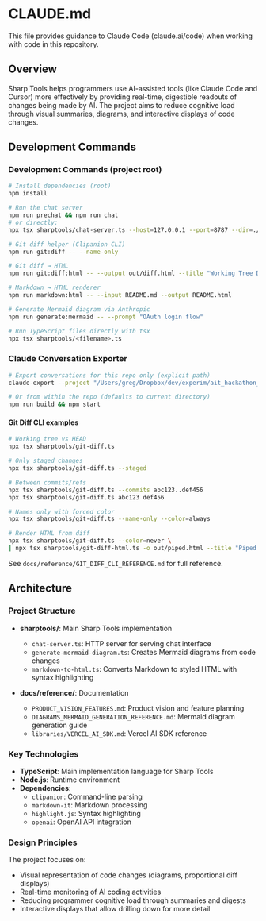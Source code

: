 # CLAUDE.md

This file provides guidance to Claude Code (claude.ai/code) when working with code in this repository.

## Overview

Sharp Tools helps programmers use AI-assisted tools (like Claude Code and Cursor) more effectively by providing real-time, digestible readouts of changes being made by AI. The project aims to reduce cognitive load through visual summaries, diagrams, and interactive displays of code changes.

## Development Commands

### Development Commands (project root)

```bash
# Install dependencies (root)
npm install

# Run the chat server
npm run prechat && npm run chat
# or directly:
npx tsx sharptools/chat-server.ts --host=127.0.0.1 --port=8787 --dir=./sharptools/chat

# Git diff helper (Clipanion CLI)
npm run git:diff -- --name-only

# Git diff → HTML
npm run git:diff:html -- --output out/diff.html --title "Working Tree Diff"

# Markdown → HTML renderer
npm run markdown:html -- --input README.md --output README.html

# Generate Mermaid diagram via Anthropic
npm run generate:mermaid -- --prompt "OAuth login flow"

# Run TypeScript files directly with tsx
npx tsx sharptools/<filename>.ts
```

### Claude Conversation Exporter

```bash
# Export conversations for this repo only (explicit path)
claude-export --project "/Users/greg/Dropbox/dev/experim/ait_hackathon_sharptools" --output ./claude-exports

# Or from within the repo (defaults to current directory)
npm run build && npm start
```

#### Git Diff CLI examples

```bash
# Working tree vs HEAD
npx tsx sharptools/git-diff.ts

# Only staged changes
npx tsx sharptools/git-diff.ts --staged

# Between commits/refs
npx tsx sharptools/git-diff.ts --commits abc123..def456
npx tsx sharptools/git-diff.ts abc123 def456

# Names only with forced color
npx tsx sharptools/git-diff.ts --name-only --color=always

# Render HTML from diff
npx tsx sharptools/git-diff.ts --color=never \
| npx tsx sharptools/git-diff-html.ts -o out/piped.html --title "Piped Git Diff"
```

See `docs/reference/GIT_DIFF_CLI_REFERENCE.md` for full reference.

## Architecture

### Project Structure

- **sharptools/**: Main Sharp Tools implementation
  - `chat-server.ts`: HTTP server for serving chat interface
  - `generate-mermaid-diagram.ts`: Creates Mermaid diagrams from code changes
  - `markdown-to-html.ts`: Converts Markdown to styled HTML with syntax highlighting


- **docs/reference/**: Documentation
  - `PRODUCT_VISION_FEATURES.md`: Product vision and feature planning
  - `DIAGRAMS_MERMAID_GENERATION_REFERENCE.md`: Mermaid diagram generation guide
  - `libraries/VERCEL_AI_SDK.md`: Vercel AI SDK reference

### Key Technologies

- **TypeScript**: Main implementation language for Sharp Tools
- **Node.js**: Runtime environment
- **Dependencies**:
  - `clipanion`: Command-line parsing
  - `markdown-it`: Markdown processing
  - `highlight.js`: Syntax highlighting
  - `openai`: OpenAI API integration

### Design Principles

The project focuses on:
- Visual representation of code changes (diagrams, proportional diff displays)
- Real-time monitoring of AI coding activities
- Reducing programmer cognitive load through summaries and digests
- Interactive displays that allow drilling down for more detail